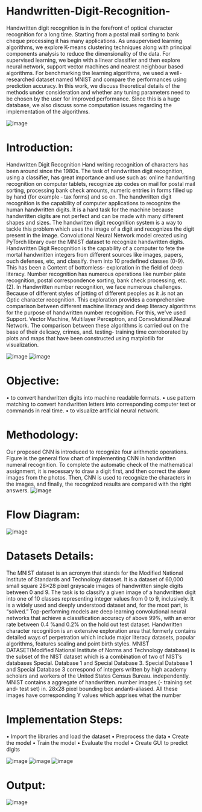 # Handwritten-Digit-Recognition-
Handwritten digit recognition is in the forefront of optical character recognition for a long time. Starting from a postal mail sorting to bank cheque processing it has many applications. As unsupervised learning algorithms, we explore K-means clustering techniques along with principal components analysis to reduce the dimensionality of the data. For supervised learning, we begin with a linear classifier and then explore neural network, support vector machines and nearest neighbour based algorithms. For benchmarking the learning algorithms, we used a well-researched dataset named MNIST and compare the performances using prediction accuracy. In this work, we discuss theoretical details of the methods under consideration and whether any tuning parameters need to be chosen by the user for improved performance. Since this is a huge database, we also discuss some computation issues regarding the implementation of the algorithms.

![image](https://user-images.githubusercontent.com/94278051/175071118-79aa8d17-d025-4b51-be09-6be16779ebdf.png)

# Introduction:
Handwritten Digit Recognition Hand writing recognition of characters has been around since the 1980s. The task of handwritten digit recognition, using a classifier, has great importance and use such as: online handwriting recognition on computer tablets, recognize zip codes on mail for postal mail sorting, processing bank check amounts, numeric entries in forms filled up by hand (for example ‐ tax forms) and so on. The handwritten digit recognition is the capability of computer applications to recognize the human handwritten digits. It is a hard task for the machine because handwritten digits are not perfect and can be made with many different shapes and sizes. The handwritten digit recognition system is a way to tackle this problem which uses the image of a digit and recognizes the digit present in the image. Convolutional Neural Network model created using PyTorch library over the MNIST dataset to recognize handwritten digits. Handwritten Digit Recognition is the capability of a computer to fete the mortal handwritten integers from different sources like images, papers, ouch defenses, etc, and classify.  them into 10 predefined classes (0-9). This has been a  Content of bottomless- exploration in the field of deep literacy.  Number recognition has numerous operations like number plate recognition, postal correspondence sorting, bank check processing, etc. (2). In Handwritten number recognition, we face numerous challenges. Because of different styles of jotting of different peoples as it .is not an Optic character recognition. This exploration provides a comprehensive comparison between different machine literacy and deep literacy algorithms for the purpose of handwritten number recognition. For this, we've used Support. Vector Machine, Multilayer Perceptron, and Convolutional.Neural Network. The comparison between these algorithms is carried out on the base of their delicacy, crimes, and. testing- training time corroborated by plots and maps that have been constructed using matplotlib for visualization.

![image](https://user-images.githubusercontent.com/94278051/175071593-9ab1a182-aa40-407f-9b04-59aa49337292.png)
![image](https://user-images.githubusercontent.com/94278051/175071633-371b8133-8e5a-4e57-9e2d-f4142fbaefa6.png)

# Objective:
•	to convert handwritten digits into machine readable formats.
•	use pattern matching to convert handwritten letters into corresponding computer text or commands in real time.
•	to visualize artificial neural network.
# Methodology:
Our proposed CNN is introduced to recognize four arithmetic operations. Figure is the general flow chart of implementing CNN in handwritten numeral recognition. To complete the automatic check of the mathematical assignment, it is necessary to draw a digit first, and then correct the skew images from the photos. Then, CNN is used to recognize the characters in the images, and finally, the recognized results are compared with the right answers.
![image](https://user-images.githubusercontent.com/94278051/175071843-d8e6835c-d07b-423b-adc6-68e5107dd22f.png)
# Flow Diagram: 
![image](https://user-images.githubusercontent.com/94278051/175071928-31dd8bb6-6c2a-4986-9040-9576b5420216.png)
# Datasets Details: 
The MNIST dataset is an acronym that stands for the Modified National Institute of Standards and Technology dataset. It is a dataset of 60,000 small square 28×28 pixel grayscale images of handwritten single digits between 0 and 9. The task is to classify a given image of a handwritten digit into one of 10 classes representing integer values from 0 to 9, inclusively. It is a widely used and deeply understood dataset and, for the most part, is “solved.” Top-performing models are deep learning convolutional neural networks that achieve a classification accuracy of above 99%, with an error rate between 0.4 %and 0.2% on the hold out test dataset. Handwritten character recognition is an extensive exploration area that formerly contains detailed ways of perpetration which include major literacy datasets, popular algorithms, features scaling and point birth styles. MNIST DATASET(Modified National Institute of Norms and Technology database) is the subset of the NIST dataset which is a combination of two of NIST’s databases Special.  Database 1 and Special Database 3. Special Database 1 and Special Database 3 correspond of integers written by high academy scholars and workers of the United States Census Bureau.  independently. MNIST contains a aggregate of handwritten. number images (- training set and- test set) in.  28x28 pixel bounding box andanti-aliased. All these images have corresponding Y values which apprises what the number
# Implementation Steps:
•	Import the libraries and load the dataset
•	Preprocess the data
•	Create the model
•	Train the model
•	Evaluate the model
•	Create GUI to predict digits

![image](https://user-images.githubusercontent.com/94278051/175072135-70a6e2db-2875-46fd-80b6-5a0b7f80b210.png)
![image](https://user-images.githubusercontent.com/94278051/175072145-a4a74374-d8b7-4553-a71a-ffe467bc6fcf.png)
![image](https://user-images.githubusercontent.com/94278051/175072160-f91218a4-383f-4280-be00-b4f0d6388514.png)
# Output:
![image](https://user-images.githubusercontent.com/94278051/175072236-38d8c334-9074-4d15-b3a0-00417f99c756.png)

